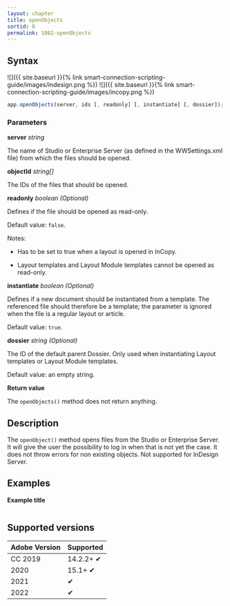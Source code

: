 ```yaml
---
layout: chapter
title: openObjects
sortid: 8
permalink: 1082-openObjects
---
```

## Syntax

![]({{ site.baseurl }}{% link smart-connection-scripting-guide/images/indesign.png %}) ![]({{ site.baseurl }}{% link smart-connection-scripting-guide/images/incopy.png %})

```javascript
app.openObjects(server, ids [, readonly] [, instantiate] [, dossier]);
```

### Parameters

**server** *string*

The name of Studio or Enterprise Server (as defined in the WWSettings.xml file) from which the files should be opened.

**objectId** *string[]*

The IDs of the files that should be opened.

**readonly** *boolean (Optional)*

Defines if the file should be opened as read-only.

Default value: `false`.

Notes:

* Has to be set to true when a layout is opened in InCopy.

* Layout templates and Layout Module templates cannot be opened as read-only.

**instantiate** *boolean (Optional)*

Defines if a new document should be instantiated from a template. The referenced file should therefore be a template; the parameter is ignored when the file is a regular layout or article.

Default value: `true`.

**dossier** *string (Optional)*

The ID of the default parent Dossier. Only used when instantiating Layout templates or Layout Module templates.

Default value: an empty string.

**Return value**

The `openObjects()` method does not return anything.

## Description

The `openObject()` method opens files from the Studio or Enterprise Server. It will give the user the possibility to log in when that is not yet the case. It does not throw errors for non existing objects. Not supported for InDesign Server.

## Examples

**Example title**

```javascript

```

## Supported versions

| Adobe Version | Supported |
|---------------|-----------|
| CC 2019       | 14.2.2+ ✔ |
| 2020          | 15.1+ ✔   |
| 2021          | ✔       	|
| 2022          | ✔         |

